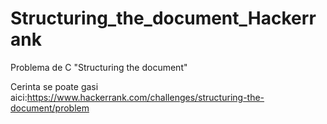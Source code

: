 # Structuring_the_document_Hackerrank
Problema de C "Structuring the document" 

Cerinta se poate gasi aici:https://www.hackerrank.com/challenges/structuring-the-document/problem
